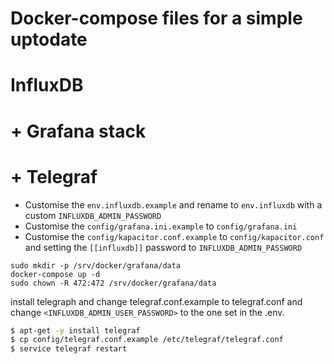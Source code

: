 # Docker-compose files for a simple uptodate
# InfluxDB
# + Grafana stack
# + Telegraf

 - Customise the `env.influxdb.example` and rename to `env.influxdb` with a custom `INFLUXDB_ADMIN_PASSWORD`
 - Customise the `config/grafana.ini.example` to `config/grafana.ini`
 - Customise the `config/kapacitor.conf.example` to `config/kapacitor.conf` and setting the `[[influxdb]]` password to `INFLUXDB_ADMIN_PASSWORD`
 
```
sudo mkdir -p /srv/docker/grafana/data
docker-compose up -d
sudo chown -R 472:472 /srv/docker/grafana/data
```

install telegraph and change telegraf.conf.example to telegraf.conf and change `<INFLUXDB_ADMIN_USER_PASSWORD>` to the one set in the .env.

```bash
$ apt-get -y install telegraf
$ cp config/telegraf.conf.example /etc/telegraf/telegraf.conf
$ service telegraf restart
```
